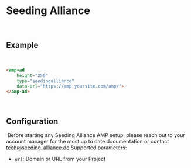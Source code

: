 <!---
Copyright 2016 The AMP HTML Authors. All Rights Reserved.

Licensed under the Apache License, Version 2.0 (the "License");
you may not use this file except in compliance with the License.
You may obtain a copy of the License at

      http://www.apache.org/licenses/LICENSE-2.0

Unless required by applicable law or agreed to in writing, software
distributed under the License is distributed on an "AS-IS" BASIS,
WITHOUT WARRANTIES OR CONDITIONS OF ANY KIND, either express or implied.
See the License for the specific language governing permissions and
limitations under the License.
-->

# Seeding Alliance
​
## Example
​
```html
<amp-ad
	height="250"
	type="seedingalliance"
	data-url="https://amp.yoursite.com/amp/">
</amp-ad>
```
​
## Configuration
​
Before starting any Seeding Alliance AMP setup, please reach out to your account manager for the most up to date documentation or contact [tech@seeding-alliance.de](mailto:tech@seeding-alliance.de).
​
Supported parameters:
​
- `url`: Domain or URL from your Project
